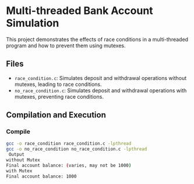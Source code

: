# Multi-threaded Bank Account Simulation

This project demonstrates the effects of race conditions in a multi-threaded program and how to prevent them using mutexes.

## Files

- `race_condition.c`: Simulates deposit and withdrawal operations without mutexes, leading to race conditions.
- `no_race_condition.c`: Simulates deposit and withdrawal operations with mutexes, preventing race conditions.

## Compilation and Execution

### Compile

```sh
gcc -o race_condition race_condition.c -lpthread
gcc -o no_race_condition no_race_condition.c -lpthread
 Output
without Mutex
Final account balance: (varies, may not be 1000)
with Mutex
Final account balance: 1000

